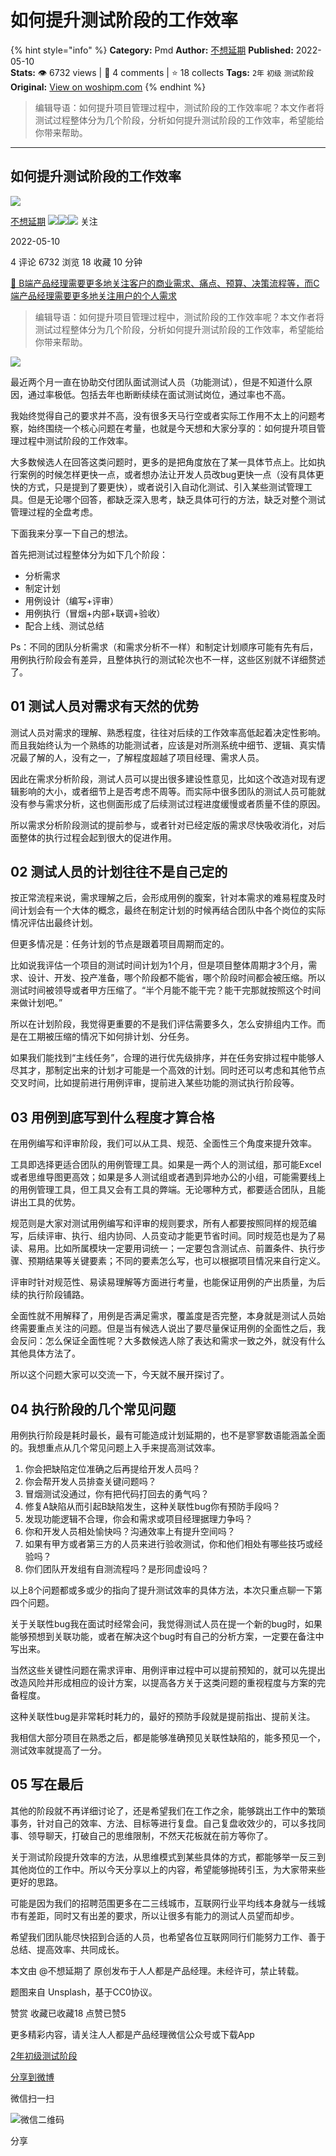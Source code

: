 # 如何提升测试阶段的工作效率
{% hint style="info" %}
**Category:** Pmd
**Author:** [不想延期](https://www.woshipm.com/u/1426486)
**Published:** 2022-05-10  
**Stats:** 👁️ 6732 views | 💬 4 comments | ⭐ 18 collects
**Tags:** `2年` `初级` `测试阶段`
**Original:** [View on woshipm.com](https://www.woshipm.com/pmd/5432223.html)
{% endhint %}
> 编辑导语：如何提升项目管理过程中，测试阶段的工作效率呢？本文作者将测试过程整体分为几个阶段，分析如何提升测试阶段的工作效率，希望能给你带来帮助。

---

## 如何提升测试阶段的工作效率

[![](https://static.woshipm.com/view/2022111815393217646.jpeg?imageView2/1/w/72/h/72/q/100)](https://www.woshipm.com/u/1426486)

[不想延期](https://www.woshipm.com/u/1426486) ![](https://static.woshipm.com/tag/1121_1@2x.png)![](https://static.woshipm.com/tag/2105_1@2x.png)![](https://static.woshipm.com/tag/2204_1@2x.png) 关注

2022-05-10

4 评论 6732 浏览 18 收藏 10 分钟

[🔗 B端产品经理需要更多地关注客户的商业需求、痛点、预算、决策流程等，而C端产品经理需要更多地关注用户的个人需求](https://ke.qidianla.com/courses/bcpm)

> 编辑导语：如何提升项目管理过程中，测试阶段的工作效率呢？本文作者将测试过程整体分为几个阶段，分析如何提升测试阶段的工作效率，希望能给你带来帮助。

![](https://image.woshipm.com/wp-files/2022/05/2mYVKSuHeOtOshClShum.jpg)

最近两个月一直在协助交付团队面试测试人员（功能测试），但是不知道什么原因，通过率极低。包括去年也断断续续在面试测试岗位，通过率也不高。

我始终觉得自己的要求并不高，没有很多天马行空或者实际工作用不太上的问题考察，始终围绕一个核心问题在考量，也就是今天想和大家分享的：如何提升项目管理过程中测试阶段的工作效率。

大多数候选人在回答这类问题时，更多的是把角度放在了某一具体节点上。比如执行案例的时候怎样更快一点，或者想办法让开发人员改bug更快一点（没有具体更快的方式，只是提到了要更快），或者说引入自动化测试、引入某些测试管理工具。但是无论哪个回答，都缺乏深入思考，缺乏具体可行的方法，缺乏对整个测试管理过程的全盘考虑。

下面我来分享一下自己的想法。

首先把测试过程整体分为如下几个阶段：

*   分析需求
*   制定计划
*   用例设计（编写+评审）
*   用例执行（冒烟+内部+联调+验收）
*   配合上线、测试总结

Ps：不同的团队分析需求（和需求分析不一样）和制定计划顺序可能有先有后，用例执行阶段会有差异，且整体执行的测试轮次也不一样，这些区别就不详细赘述了。

## **01 测试人员对需求有天然的优势**

测试人员对需求的理解、熟悉程度，往往对后续的工作效率高低起着决定性影响。而且我始终认为一个熟练的功能测试者，应该是对所测系统中细节、逻辑、真实情况最了解的人，没有之一，了解程度超越了项目经理、需求人员。

因此在需求分析阶段，测试人员可以提出很多建设性意见，比如这个改造对现有逻辑影响的大小，或者细节上是否考虑不周等。而实际中很多团队的测试人员可能就没有参与需求分析，这也侧面形成了后续测试过程进度缓慢或者质量不佳的原因。

所以需求分析阶段测试的提前参与，或者针对已经定版的需求尽快吸收消化，对后面整体的执行过程会起到很大的促进作用。

## **02 测试人员的计划往往不是自己定的**

按正常流程来说，需求理解之后，会形成用例的腹案，针对本需求的难易程度及时间计划会有一个大体的概念，最终在制定计划的时候再结合团队中各个岗位的实际情况评估出最终计划。

但更多情况是：任务计划的节点是跟着项目周期而定的。

比如说我评估一个项目的测试时间计划为1个月，但是项目整体周期才3个月，需求、设计、开发、投产准备，哪个阶段都不能省，哪个阶段时间都会被压缩。所以测试时间被领导或者甲方压缩了。“半个月能不能干完？能干完那就按照这个时间来做计划吧。”

所以在计划阶段，我觉得更重要的不是我们评估需要多久，怎么安排组内工作。而是在工期被压缩的情况下如何排计划、分任务。

如果我们能找到“主线任务”，合理的进行优先级排序，并在任务安排过程中能够人尽其才，那制定出来的计划才可能是一个高效的计划。同时还可以考虑和其他节点交叉时间，比如提前进行用例评审，提前进入某些功能的测试执行阶段等。

## **03 用例到底写到什么程度才算合格**

在用例编写和评审阶段，我们可以从工具、规范、全面性三个角度来提升效率。

工具即选择更适合团队的用例管理工具。如果是一两个人的测试组，那可能Excel或者思维导图更高效；如果是多人测试组或者遇到异地办公的小组，可能需要线上的用例管理工具，但工具又会有工具的弊端。无论哪种方式，都要适合团队，且能讲出工具的优势。

规范则是大家对测试用例编写和评审的规则要求，所有人都要按照同样的规范编写，后续评审、执行、组内协同、人员变动才能更节省时间。同时规范也是为了易读、易用。比如所属模块一定要用词统一；一定要包含测试点、前置条件、执行步骤、预期结果等关键要素；不同的要素怎么写，也可以根据项目情况来自行定义。

评审时针对规范性、易读易理解等方面进行考量，也能保证用例的产出质量，为后续的执行阶段铺路。

全面性就不用解释了，用例是否满足需求，覆盖度是否完整，本身就是测试人员始终需要重点关注的问题。但是当有候选人说出了要尽量保证用例的全面性之后，我会反问：怎么保证全面性呢？大多数候选人除了表达和需求一致之外，就没有什么其他具体方法了。

所以这个问题大家可以交流一下，今天就不展开探讨了。

## **04 执行阶段的几个常见问题**

用例执行阶段是耗时最长，最有可能造成计划延期的，也不是寥寥数语能涵盖全面的。我想重点从几个常见问题上入手来提高测试效率。

1.  你会把缺陷定位准确之后再提给开发人员吗？
2.  你会帮开发人员排查关键问题吗？
3.  冒烟测试没通过，你有把代码打回去的勇气吗？
4.  修复A缺陷从而引起B缺陷发生，这种关联性bug你有预防手段吗？
5.  发现功能逻辑不合理，你会和需求或项目经理据理力争吗？
6.  你和开发人员相处愉快吗？沟通效率上有提升空间吗？
7.  如果有甲方或者第三方的人员来进行验收测试，你和他们相处有哪些技巧或经验吗？
8.  你们团队开发组有自测流程吗？是形同虚设吗？

以上8个问题都或多或少的指向了提升测试效率的具体方法，本次只重点聊一下第四个问题。

关于关联性bug我在面试时经常会问，我觉得测试人员在提一个新的bug时，如果能够预想到关联功能，或者在解决这个bug时有自己的分析方案，一定要在备注中写出来。

当然这些关键性问题在需求评审、用例评审过程中可以提前预知的，就可以先提出改造风险并形成相应的设计方案，以提高各方关于这类问题的重视程度与方案的完备程度。

这种关联性bug是非常耗时耗力的，最好的预防手段就是提前指出、提前关注。

我相信大部分项目在熟悉之后，都是能够准确预见关联性缺陷的，能多预见一个，测试效率就提高了一分。

## **05 写在最后**

其他的阶段就不再详细讨论了，还是希望我们在工作之余，能够跳出工作中的繁琐事务，针对自己的效率、方法、目标等进行复盘。自己复盘收效少的，可以多找同事、领导聊天，打破自己的思维限制，不然天花板就在前方等你了。

关于测试阶段提升效率的方法，从思维模式到某些具体的方式，都能够举一反三到其他岗位的工作中。所以今天分享以上的内容，希望能够抛砖引玉，为大家带来些更好的思路。

可能是因为我们的招聘范围更多在二三线城市，互联网行业平均线本身就与一线城市有差距，同时又有出差的要求，所以让很多有能力的测试人员望而却步。

希望我们团队能尽快招到合适的人员，也希望各位互联网同行们能努力工作、善于总结、提高效率、共同成长。

本文由 @不想延期了 原创发布于人人都是产品经理。未经许可，禁止转载。

题图来自 Unsplash，基于CC0协议。

赞赏 收藏已收藏18 点赞已赞5

更多精彩内容，请关注人人都是产品经理微信公众号或下载App

[2年](https://www.woshipm.com/tag/2%e5%b9%b4)[初级](https://www.woshipm.com/tag/%e5%88%9d%e7%ba%a7)[测试阶段](https://www.woshipm.com/tag/%e6%b5%8b%e8%af%95%e9%98%b6%e6%ae%b5)

[分享到微博](https://service.weibo.com/share/share.php?appkey=2775287854&title=如何提升测试阶段的工作效率&url=https://www.woshipm.com/pmd/5432223.html&pic=https://image.woshipm.com/wp-files/2022/05/2mYVKSuHeOtOshClShum.jpg)

微信扫一扫

![微信二维码](https://api.pwmqr.com/qrcode/create/?url=https://www.woshipm.com/pmd/5432223.html)

分享
